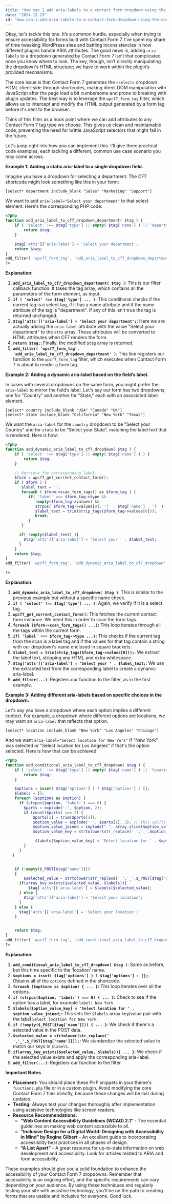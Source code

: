 ```yaml
---
title: "How can I add aria-labels to a contact form dropdown using the Contact7 plugin?"
date: "2024-12-23"
id: "how-can-i-add-aria-labels-to-a-contact-form-dropdown-using-the-contact7-plugin"
---
```


Okay, let's tackle this one. It’s a common hurdle, especially when trying to ensure accessibility for forms built with Contact Form 7. I’ve spent my share of time tweaking WordPress sites and battling inconsistencies in how different plugins handle ARIA attributes. The good news is, adding `aria-labels` to a dropdown generated by Contact Form 7 isn’t that complicated once you know where to look. The key, though, isn't directly manipulating the dropdown's HTML structure; we have to work within the plugin’s provided mechanisms.

The core issue is that Contact Form 7 generates the `<select>` dropdown HTML client-side through shortcodes, making direct DOM manipulation with JavaScript after the page load a bit cumbersome and prone to breaking with plugin updates. The best way is to leverage the `wpcf7_form_tag` filter, which allows us to intercept and modify the HTML output generated by a form tag before it's sent to the browser.

Think of this filter as a hook point where we can add attributes to any Contact Form 7 tag type we choose. This gives us clean and maintainable code, preventing the need for brittle JavaScript selectors that might fail in the future.

Let's jump right into how you can implement this. I'll give three practical code examples, each tackling a different, common use case scenario you may come across.

**Example 1: Adding a static aria-label to a single dropdown field.**

Imagine you have a dropdown for selecting a department. The CF7 shortcode might look something like this in your form:

```
[select* department include_blank "Sales" "Marketing" "Support"]
```

We want to add `aria-label="Select your department"` to that select element. Here's the corresponding PHP code:

```php
<?php
function add_aria_label_to_cf7_dropdown_department( $tag ) {
    if ( 'select' !== $tag['type'] || empty( $tag['name'] ) || 'department' !== $tag['name'] ) {
        return $tag;
    }

    $tag['atts']['aria-label'] = 'Select your department';
    return $tag;
}
add_filter( 'wpcf7_form_tag', 'add_aria_label_to_cf7_dropdown_department' );
?>
```

**Explanation:**

1.  **`add_aria_label_to_cf7_dropdown_department( $tag )`**: This is our filter callback function. It takes the tag array, which contains all the parameters of the form element, as input.
2.  **`if ( 'select' !== $tag['type'] ... )`**: This conditional checks if the current tag is a select tag, if it has a name attribute and if the name attribute of the tag is "department". If any of this isn't true the tag is returned unchanged.
3.  **`$tag['atts']['aria-label'] = 'Select your department';`**: Here we are actually adding the `aria-label` attribute with the value "Select your department" to the `atts` array. These attributes will be converted to HTML attributes when CF7 renders the form.
4.  **`return $tag;`**: Finally, the modified `$tag` array is returned.
5.  **`add_filter( 'wpcf7_form_tag', 'add_aria_label_to_cf7_dropdown_department' )`**: This line registers our function to the `wpcf7_form_tag` filter, which executes when Contact Form 7 is about to render a form tag.

**Example 2: Adding a dynamic aria-label based on the field’s label.**

In cases with several dropdowns on the same form, you might prefer the `aria-label` to mirror the field’s label. Let's say our form has two dropdowns, one for "Country" and another for "State," each with an associated label element.

```
[select* country include_blank "USA" "Canada" "UK"]
[select* state include_blank "California" "New York" "Texas"]
```

We want the `aria-label` for the `country` dropdown to be "Select your Country" and for `state` to be "Select your State", matching the label text that is rendered. Here is how:

```php
<?php
function add_dynamic_aria_label_to_cf7_dropdown( $tag ) {
    if ( 'select' !== $tag['type'] || empty( $tag['name'] ) ) {
        return $tag;
    }

	// Retrieve the corresponding label.
    $form = wpcf7_get_current_contact_form();
    if ( $form ) {
       $label_text = '';
       foreach ( $form->scan_form_tags() as $form_tag ) {
          if( 'label' === $form_tag->type &&
             !empty($form_tag->values) &&
             strpos( $form_tag->values[0], '[' . $tag['name'] . ']' ) !== false ){
             $label_text = trim(strip_tags($form_tag->values[0]));
             break;
          }
       }

      if( !empty($label_text) ){
        $tag['atts']['aria-label'] = 'Select your ' . $label_text;
      }
    }
    return $tag;
}
add_filter( 'wpcf7_form_tag', 'add_dynamic_aria_label_to_cf7_dropdown' );

?>
```

**Explanation:**

1.  **`add_dynamic_aria_label_to_cf7_dropdown( $tag )`**: This is similar to the previous example but without a specific name check.
2.  **`if ( 'select' !== $tag['type'] ... )`**: Again, we verify if it is a select tag.
3.  **`wpcf7_get_current_contact_form()`:** This fetches the current contact form instance. We need this in order to scan the form tags.
4.  **`foreach ($form->scan_form_tags() ...)`:** This loop iterates through all the tags within the current form.
5.  **`if( 'label' === $form_tag->type ...)`:** This checks if the current tag from the scan is a label tag and if the values for that tag contain a string with our dropdown's name enclosed in square brackets.
6.  **`$label_text = trim(strip_tags($form_tag->values[0]));`**: We extract the label text, stripping any HTML and extra whitespace.
7.  **`$tag['atts']['aria-label'] = 'Select your ' . $label_text;`**: We use the extracted text from the corresponding label to create a dynamic aria-label.
8.  **`add_filter(...)`**: Registers our function to the filter, as in the first example.

**Example 3: Adding different aria-labels based on specific choices in the dropdown.**

Let's say you have a dropdown where each option implies a different context. For example, a dropdown where different options are locations, we may want an `aria-label` that reflects that option.

```
[select* location include_blank "New York" "Los Angeles" "Chicago"]
```

And we want `aria-label="Select location for New York"` if "New York" was selected or "Select location for Los Angeles" if that's the option selected. Here is how that can be achieved:

```php
<?php
function add_conditional_aria_label_to_cf7_dropdown( $tag ) {
    if ( 'select' !== $tag['type'] || empty( $tag['name'] ) || 'location' !== $tag['name'] ) {
        return $tag;
    }

    $options = isset( $tag['options'] ) ? $tag['options'] : [];
    $labels = [];
    foreach ($options as $option) {
      if (strpos($option, 'label:') === 0) {
        $parts = explode(':', $option, 2);
        if (count($parts) === 2) {
            $parts[1] = trim($parts[1]);
            $option_value = explode(' ', $parts[1], 2); // this splits "New York" and leaves it as "New" "York"
            $option_value_joined = implode(" ", array_slice($option_value, 0, count($option_value))); // this turns "New" "York" back to "New York"
            $option_value_key = strtolower(str_replace(' ','_',$option_value_joined)); // New York to new_york

             $labels[$option_value_key] = 'Select location for ' . $option_value_joined;
        }
      }
   }


    if (!empty($_POST[$tag['name']]))
    {
        $selected_value = strtolower(str_replace(' ','_',$_POST[$tag['name']]));
      if(array_key_exists($selected_value, $labels)){
          $tag['atts']['aria-label'] = $labels[$selected_value];
      } else {
        $tag['atts']['aria-label'] = 'Select your location';
      }
    } else {
      $tag['atts']['aria-label'] = 'Select your location';
    }


    return $tag;
}
add_filter( 'wpcf7_form_tag', 'add_conditional_aria_label_to_cf7_dropdown' );
?>
```

**Explanation:**

1.  **`add_conditional_aria_label_to_cf7_dropdown( $tag )`**:  Same as before, but this time specific to the 'location' name.
2.  **`$options = isset( $tag['options'] ) ? $tag['options'] : [];`**: Obtains all of the `options` defined in the shortcode.
3.  **`foreach ($options as $option) { ... }`:** This loop iterates over all the options.
4.  **`if (strpos($option, 'label:') === 0) { ... }`:** Check to see if the option has a label, for example `label: New York`
5. **`$labels[$option_value_key] = 'Select location for ' . $option_value_joined;`:** This sets the `$labels` array key/value pair with the label `Select location for New York`.
6.  **`if (!empty($_POST[$tag['name']])) { ... }`**: We check if there's a selected value in the POST data.
7.  **`$selected_value = strtolower(str_replace(' ','_',$_POST[$tag['name']]));`:**  We standardize the selected value to match our keys in `$labels`.
8.  **`if(array_key_exists($selected_value, $labels)){ ... }`**: We check if the selected value exists and apply the corresponding aria-label.
9.  **`add_filter(...)`**: Registers our function to the filter.

**Important Notes**

*   **Placement:** You should place these PHP snippets in your theme's `functions.php` file or in a custom plugin. Avoid modifying the core Contact Form 7 files directly, because those changes will be lost during updates.
*   **Testing:** Always test your changes thoroughly after implementation using assistive technologies like screen readers.
*   **Resource Recommendations:**
    *   **“Web Content Accessibility Guidelines (WCAG) 2.1”** - The essential guidelines on making web content accessible to all.
    *   **“Inclusive Design for a Digital World: Designing with Accessibility in Mind” by Regine Gilbert** - An excellent guide to incorporating accessibility best practices in all phases of design.
    *   **“A List Apart”** - A great resource for up-to-date information on web development and accessibility. Look for articles related to ARIA and form accessibility.

These examples should give you a solid foundation to enhance the accessibility of your Contact Form 7 dropdowns. Remember that accessibility is an ongoing effort, and the specific requirements can vary depending on your audience. By using these techniques and regularly testing your site with assistive technology, you’ll be on the path to creating forms that are usable and inclusive for everyone. Good luck.
